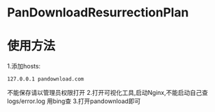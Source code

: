 # PanDownloadResurrectionPlan
# 使用方法
1.添加hosts:
```
127.0.0.1 pandownload.com
```
不能保存请以管理员权限打开
2.打开可视化工具,启动Nginx,不能启动自己查logs/error.log 用bing查
3.打开pandownload即可
